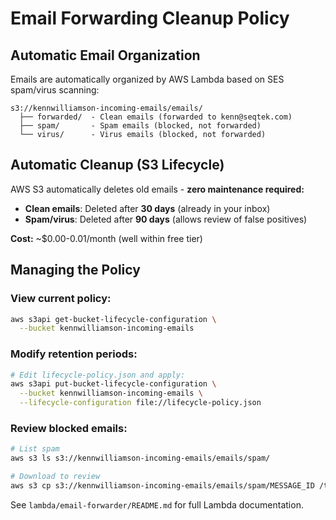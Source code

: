 # Email Forwarding Cleanup Policy

## Automatic Email Organization

Emails are automatically organized by AWS Lambda based on SES spam/virus scanning:

```
s3://kennwilliamson-incoming-emails/emails/
  ├── forwarded/  - Clean emails (forwarded to kenn@seqtek.com)
  ├── spam/       - Spam emails (blocked, not forwarded)
  └── virus/      - Virus emails (blocked, not forwarded)
```

## Automatic Cleanup (S3 Lifecycle)

AWS S3 automatically deletes old emails - **zero maintenance required:**

- **Clean emails**: Deleted after **30 days** (already in your inbox)
- **Spam/virus**: Deleted after **90 days** (allows review of false positives)

**Cost:** ~$0.00-0.01/month (well within free tier)

## Managing the Policy

### View current policy:
```bash
aws s3api get-bucket-lifecycle-configuration \
  --bucket kennwilliamson-incoming-emails
```

### Modify retention periods:
```bash
# Edit lifecycle-policy.json and apply:
aws s3api put-bucket-lifecycle-configuration \
  --bucket kennwilliamson-incoming-emails \
  --lifecycle-configuration file://lifecycle-policy.json
```

### Review blocked emails:
```bash
# List spam
aws s3 ls s3://kennwilliamson-incoming-emails/emails/spam/

# Download to review
aws s3 cp s3://kennwilliamson-incoming-emails/emails/spam/MESSAGE_ID /tmp/
```

See `lambda/email-forwarder/README.md` for full Lambda documentation.
